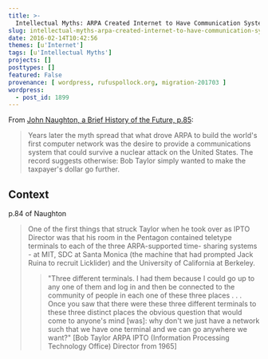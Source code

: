 ```yaml
---
title: >-
  Intellectual Myths: ARPA Created Internet to Have Communication System to Resist Nuclear Attack
slug: intellectual-myths-arpa-created-internet-to-have-communication-system-to-resist-nuclear-attack
date: 2016-02-14T10:42:56
themes: [u'Internet']
tags: [u'Intellectual Myths']
projects: []
posttypes: []
featured: False
provenance: [ wordpress, rufuspollock.org, migration-201703 ]
wordpress:
  - post_id: 1899
---
```


From [John Naughton, a Brief History of the Future, p.85][@naughton:brief:1998]:

> Years later the myth spread that what drove ARPA to build the world's first computer network was the desire to provide a communications system that could survive a nuclear attack on the United States. The record suggests otherwise: Bob Taylor simply wanted to make the taxpayer's dollar go further.

[@naughton:brief:1998]: / "A Brief History of the Future: Origins of the Internet"

## Context

p.84 of Naughton

> One of the first things that struck Taylor when he took over as IPTO Director was that his room in the Pentagon contained teletype terminals to each of the three ARPA-supported time- sharing systems - at MIT, SDC at Santa Monica (the machine that had prompted Jack Ruina to recruit Licklider) and the University of California at Berkeley.
>
> > "Three different terminals. I had them because I could go up to any one of them and log in and then be connected to the community of people in each one of these three places . . . Once you saw that there were these three different terminals to these three distinct places the obvious question that would come to anyone's mind [was]: why don't we just have a network such that we have one terminal and we can go anywhere we want?" [Bob Taylor ARPA IPTO (Information Processing Technology Office) Director from 1965]

